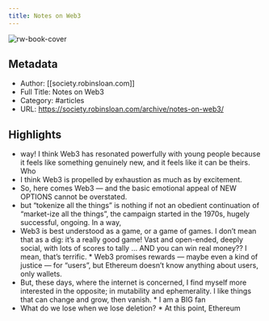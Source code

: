 ```yaml
---
title: Notes on Web3
---
```

![rw-book-cover](https://society.robinsloan.com/img/favicon-64.png)

## Metadata
- Author: [[society.robinsloan.com]]
- Full Title: Notes on Web3
- Category: #articles
- URL: https://society.robinsloan.com/archive/notes-on-web3/

## Highlights
- way! I think Web3 has res­onated pow­er­fully with young peo­ple because it feels like some­thing gen­uinely new, and it feels like it can be theirs. Who
- I think Web3 is pro­pelled by exhaus­tion as much as by excite­ment.
- So, here comes Web3 — and the basic emo­tional appeal of NEW OPTIONS can­not be overstated.
- but “tokenize all the things” is noth­ing if not an obe­di­ent con­tin­u­a­tion of “market-ize all the things”, the cam­paign started in the 1970s, hugely suc­cessful, ongoing. In a way,
- Web3 is best under­stood as a game, or a game of games. I don’t mean that as a dig: it’s a really good game! Vast and open-ended, deeply social, with lots of scores to tally … AND you can win real money?? I mean, that’s terrific. * Web3 promises rewards — maybe even a kind of justice — for “users”, but Ethereum doesn’t know anything about users, only wallets.
- But, these days, where the inter­net is concerned, I find myself more inter­ested in the opposite; in muta­bil­ity and ephemerality. I like things that can change and grow, then vanish. * I am a BIG fan
- What do we lose when we lose deletion? * At this point, Ethereum
